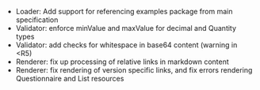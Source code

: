 * Loader: Add support for referencing examples package from main specification
* Validator: enforce minValue and maxValue for decimal and Quantity types
* Validator: add checks for whitespace in base64 content (warning in <R5)
* Renderer: fix up processing of relative links in markdown content
* Renderer: fix rendering of version specific links, and fix errors rendering Questionnaire and List resources 
